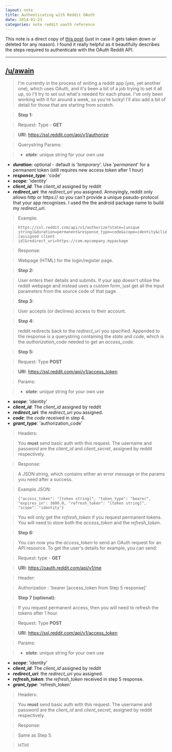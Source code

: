 ```yaml
---
layout: note
title: Authenticating with Reddit OAuth
date: 2014-01-23
categories: note reddit oauth reference
---
```


This note is a direct copy of [this post](http://www.reddit.com/r/redditdev/comments/197x36/using_oauth_to_send_valid_requests/c8lz57u) (just in case it gets taken down or deleted for any reason). I found it really helpful as it beautifully describes the steps required to authenticate with the OAuth Reddit API.

- - -

## [/u/awain](http://www.reddit.com/user/awain)

> I'm currently in the process of writing a reddit app (yes, yet another one), which uses OAuth, and it's been a bit of a job trying to set it all up, so I'll try to set out what's needed for each phase.  I've only been working with it for around a week, so you're lucky! I'll also add a bit of detail for those that are starting from scratch.

> **Step 1:**

> Request: Type - **GET**

> **URI**: https://ssl.reddit.com/api/v1/authorize

> Querystring Params:

>* ***state***: unique string for your own use
* ***duration***: optional - default is '*temporary*'.  Use '*permanent*' for a permanent token (still requires new access token after 1 hour)
* ***response_type***: 'code'
* ***scope***: 'identity'
* ***client_id***: The *client_id* assigned by reddit
* ***redirect_uri***: the *redirect_uri* you assigned. Annoyingly, reddit only allows http or https:// so you can't provide a unique pseudo-protocol that your app recognises.  I used the the android package name to build my *redirect_uri*.

>Example:


>     https://ssl.reddit.com/api/v1/authorize?state=[unique string]&duration=permanent&response_type=code&scope=identity&client_id=[assigned client id]&redirect_uri=https://com.mycompany.mypackage

>Response:

>Webpage (HTML) for the login/register page.

>**Step 2:**

>User enters their details and submits.  If your app doesn't utilise the reddit webpage and instead uses a custom form, just get all the input parameters from the source code of that page.

>**Step 3:**

>User accepts (or declines) access to their account.

>**Step 4:**

>reddit redirects back to the *redirect_uri* you specified.  Appended to the response is a querystring containing the *state* and *code*, which is the *authorization_code* needed to get an *access_code*.

>**Step 5:**

>Request:  Type **POST**

>**URI**: https://ssl.reddit.com/api/v1/access_token

>Params:

>* ***state***: unique string for your own use
* ***scope***: 'identity'
* ***client_id***: The *client_id* assigned by reddit
* ***redirect_uri***: the *redirect_uri* you assigned.
* ***code***: the *code* received in step 4.
* ***grant_type***: 'authorization_code'

>Headers:

>You **must** send basic auth with this request.  The username and password are the *client_id* and *client_secret*, assigned by reddit respectively.

>Response:

>A JSON string, which contains either an error message or the params you need after a success.

>Example JSON:

>     {"access_token": "[token string]", "token_type": "bearer", "expires_in": 3600.0, "refresh_token": "[token string]", "scope": "identity"}

>You will only get the *refresh_token* if you request permanent tokens. You will need to store both the *access_token* and the *refresh_token*.

>**Step 6:**

>You can now you the *access_token* to send an OAuth request for an API resource.  To get the user's details for example, you can send:

>Request: type - **GET**

>**URI**: https://oauth.reddit.com/api/v1/me

>Header:

>Authorization : 'bearer [access_token from Step 5 response]'

>**Step 7 (optional):**

>If you request permanent access, then you will need to refresh the tokens after 1 hour.

>Request:  Type **POST**

>**URI**: https://ssl.reddit.com/api/v1/access_token

>Params:

>* ***state***: unique string for your own use
* ***scope***: 'identity'
* ***client_id***: The *client_id* assigned by reddit
* ***redirect_uri***: the *redirect_uri* you assigned.
* ***refresh_token***: the *refresh_token* received in step 5 response.
* ***grant_type***: 'refresh_token'

>Headers:

>You **must** send basic auth with this request.  The username and password are the *client_id* and *client_secret*, assigned by reddit respectively.

>Response:

>Same as Step 5.

>HTH!

